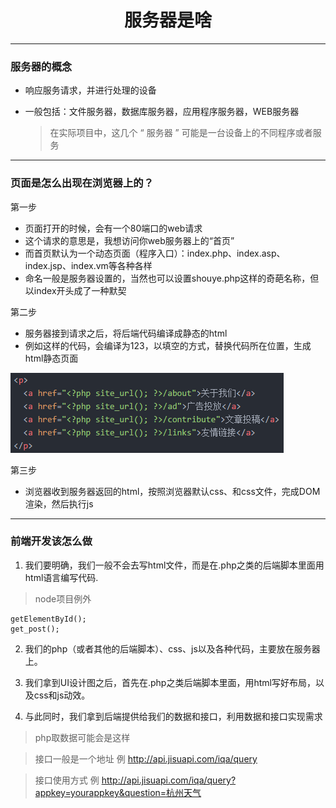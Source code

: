 <h1 style="text-align:center">服务器是啥</h1>

---

### 服务器的概念

* 响应服务请求，并进行处理的设备
* 一般包括：文件服务器，数据库服务器，应用程序服务器，WEB服务器

	> 在实际项目中，这几个 “ 服务器 ” 可能是一台设备上的不同程序或者服务

---

### 页面是怎么出现在浏览器上的？
第一步
- 页面打开的时候，会有一个80端口的web请求
- 这个请求的意思是，我想访问你web服务器上的“首页”
- 而首页默认为一个动态页面（程序入口）：index.php、index.asp、index.jsp、index.vm等各种各样
- 命名一般是服务器设置的，当然也可以设置shouye.php这样的奇葩名称，但以index开头成了一种默契

第二步
- 服务器接到请求之后，将后端代码编译成静态的html
- 例如<?php echo '123'?>这样的代码，会编译为123，以填空的方式，替换代码所在位置，生成html静态页面

![php事例](img/lesson-server-php.png)

第三步
- 浏览器收到服务器返回的html，按照浏览器默认css、和css文件，完成DOM渲染，然后执行js

---

### 前端开发该怎么做
1. 我们要明确，我们一般不会去写html文件，而是在.php之类的后端脚本里面用html语言编写代码.
> node项目例外

```
getElementById();
get_post();
```

2. 我们的php（或者其他的后端脚本）、css、js以及各种代码，主要放在服务器上。

3. 我们拿到UI设计图之后，首先在.php之类后端脚本里面，用html写好布局，以及css和js动效。

4. 与此同时，我们拿到后端提供给我们的数据和接口，利用数据和接口实现需求

> php取数据可能会是这样 <?php get_post();?>

> 接口一般是一个地址 例 http://api.jisuapi.com/iqa/query

> 接口使用方式 例 http://api.jisuapi.com/iqa/query?appkey=yourappkey&question=杭州天气
